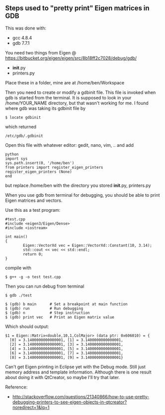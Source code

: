 ## Steps used to "pretty print" Eigen matrices in GDB

This was done with:

* gcc 4.8.4
* gdb 7.7.1

You need two things from Eigen @ https://bitbucket.org/eigen/eigen/src/8b18ff2c7028/debug/gdb/

* __init__.py
* printers.py

Place these in a folder, mine are at
/home/ben/Workspace

Then you need to create or modify a gdbinit file. This file is invoked when gdb is started from the terminal. It is supposed to look in your /home/YOUR_NAME directory, but that wasn't working for me. I found where gdb was taking its gdbinit file by
```
$ locate gdbinit
```
which returned
```
/etc/gdb/.gdbinit
```

Open this file with whatever editor: gedit, nano, vim, .. and add
```
python
import sys
sys.path.insert(0, '/home/ben')
from printers import register_eigen_printers
register_eigen_printers (None)
end
```
but replace /home/ben with the directory you stored __init__.py, printers.py

When you use gdb from terminal for debugging, you should be able to print Eigen matrices and vectors.

Use this as a test program:
```
#test.cpp
#include <eigen3/Eigen/Dense>
#include <iostream>

int main()
{
        Eigen::VectorXd vec = Eigen::VectorXd::Constant(10, 3.14);
        std::cout << vec << std::endl;
        return 0;
}
```
compile with
```
$ g++ -g -o test test.cpp
```

Then you can run debug from terminal
```
$ gdb ./test
```
```
$ (gdb) b main      # Set a breakpoint at main function
$ (gdb) run         # Run debugging
$ (gdb) n           # Step instruction
$ (gdb) print vec   # Print an Eigen matrix value
```

Which should output:
```
$1 = Eigen::Matrix<double,10,1,ColMajor> (data ptr: 0x606010) = {
  [0] = 3.1400000000000001, [1] = 3.1400000000000001,
  [2] = 3.1400000000000001, [3] = 3.1400000000000001,
  [4] = 3.1400000000000001, [5] = 3.1400000000000001,
  [6] = 3.1400000000000001, [7] = 3.1400000000000001,
  [8] = 3.1400000000000001, [9] = 3.1400000000000001}
```

Can't get Eigen printing in Eclipse yet with the Debug mode. Still just memory address and
template information. Although there is one result about doing it with QtCreator, so maybe
I'll try that later.

Reference:

* http://stackoverflow.com/questions/21340866/how-to-use-pretty-debugging-printers-to-see-eigen-objects-in-qtcreator?noredirect=1&lq=1
